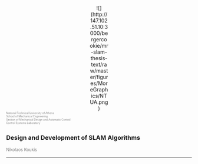 <center><div style="width:10%">
![](http://147.102.51.10:3000/bergercookie/mr-slam-thesis-text/raw/master/figures/MoreGraphics/NTUA.png)
</div></center>

<div style="color:gray; font-size:0.5em; height:3em;">
National Technical University of Athens<br>
School of Mechanical Engineering<br>
Section of Mechanical Design and Automatic Control<br>
Control Systems Laboratory<br>
</div>

<br>


### Design and Development of SLAM Algorithms

<span style="color:gray; font-size:0.8em"> Nikolaos Koukis </span>


<!-- Add a date -->


---


